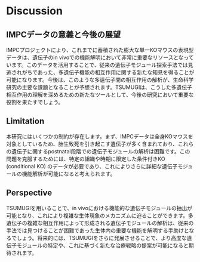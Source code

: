 # Discussion

## IMPCデータの意義と今後の展望

IMPCプロジェクトにより、これまでに蓄積された膨大な単一KOマウスの表現型データは、遺伝子のin vivoでの機能解明において非常に重要なリソースとなっています。このデータを活用することで、従来の遺伝子モジュール探索手法では見逃されがちであった、多遺伝子機能の相互作用に関する新たな知見を得ることが可能になります。今後は、このような多遺伝子間の相互作用の解析が、生命科学研究の主要な課題となることが予想されます。TSUMUGIは、こうした多遺伝子相互作用の理解を深めるための新たなツールとして、今後の研究において重要な役割を果たすでしょう。

## Limitation

本研究にはいくつかの制約が存在します。まず、IMPCデータは全身KOマウスを対象としているため、胎生致死を引き起こす遺伝子が多く含まれており、これらの遺伝子に関するpostnatal段階での遺伝子モジュールの解析は困難です。この問題を克服するためには、特定の組織や時期に限定した条件付きKO (conditional KO) のデータが必要であり、これによりさらに詳細な遺伝子モジュールの機能解析が可能になると考えられます。

## Perspective

TSUMUGIを用いることで、in vivoにおける機能的な遺伝子モジュールの抽出が可能となり、これにより複雑な生体現象のメカニズムに迫ることができます。多遺伝子の複雑な相互作用によって形成される遺伝子モジュールの解析は、従来の手法では見つけることが困難であった生体内の重要な機能を解明する手助けとなるでしょう。将来的には、TSUMUGIをさらに発展させることで、より高度な遺伝子モジュールの特定や、これに基づく新たな治療戦略の提案が可能になると期待されます。

